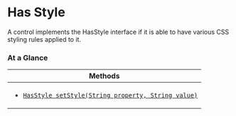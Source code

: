 <!-- ---
sidebar_position: 1
--- -->


# Has Style

A control implements the HasStyle interface if it is able to have various CSS styling rules applied to it.

### At a Glance

| Methods |
|------------|
| <ul><li>[`HasStyle setStyle(String property, String value)`](#)</li></ul>|